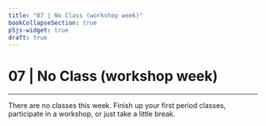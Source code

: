 ```yaml
---
title: "07 | No Class (workshop week)"
bookCollapseSection: true
p5js-widget: true
draft: true
---
```


# 07 | No Class (workshop week)

---

There are no classes this week. Finish up your first period classes, participate in a workshop, or just take a little break.